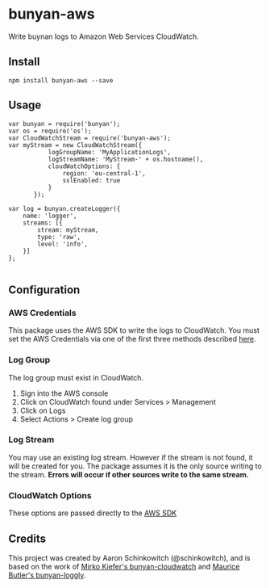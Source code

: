# bunyan-aws
Write buynan logs to Amazon Web Services CloudWatch.

## Install
`npm install bunyan-aws --save`

## Usage
````
var bunyan = require('bunyan');
var os = require('os');
var CloudWatchStream = require('bunyan-aws');
var myStream = new CloudWatchStream({
           logGroupName: 'MyApplicationLogs',
           logStreamName: 'MyStream-' + os.hostname(),
           cloudWatchOptions: {
               region: 'eu-central-1',
               sslEnabled: true
           }
       });
       
var log = bunyan.createLogger({
    name: 'logger',
    streams: [{
        stream: myStream,
        type: 'raw',
        level: 'info',
    }]
};       
       
````

## Configuration

### AWS Credentials
This package uses the AWS SDK to write the logs to CloudWatch. You must
set the AWS Credentials via one of the first three methods described 
[here](http://docs.aws.amazon.com/AWSJavaScriptSDK/guide/node-configuring.html).

### Log Group
The log group must exist in CloudWatch.

1. Sign into the AWS console
2. Click on CloudWatch found under Services > Management
3. Click on Logs
4. Select Actions > Create log group

### Log Stream
You may use an existing log stream. However if the stream is not found,
it will be created for you. The package assumes it is the only source
writing to the stream. **Errors will occur if other sources write to the
same stream.**

### CloudWatch Options
These options are passed directly to the
 [AWS SDK](http://docs.aws.amazon.com/AWSJavaScriptSDK/latest/AWS/CloudWatchLogs.html#constructor-property)


## Credits
This project was created by Aaron Schinkowitch (@schinkowitch), and
is based on the work of [Mirko Kiefer's bunyan-cloudwatch](https://github.com/mirkokiefer/bunyan-cloudwatch)
and [Maurice Butler's bunyan-loggly](https://github.com/MauriceButler/bunyan-loggly).
